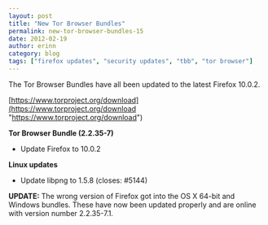 ```yaml
---
layout: post
title: "New Tor Browser Bundles"
permalink: new-tor-browser-bundles-15
date: 2012-02-19
author: erinn
category: blog
tags: ["firefox updates", "security updates", "tbb", "tor browser"]
---
```


The Tor Browser Bundles have all been updated to the latest Firefox 10.0.2.

[https://www.torproject.org/download](https://www.torproject.org/download "https://www.torproject.org/download")

**Tor Browser Bundle (2.2.35-7)**

- Update Firefox to 10.0.2

**Linux updates**

- Update libpng to 1.5.8 (closes: #5144)

**UPDATE:** The wrong version of Firefox got into the OS X 64-bit and Windows bundles. These have now been updated properly and are online with version number 2.2.35-7.1.


